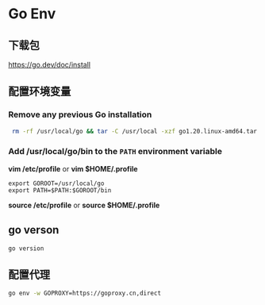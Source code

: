 # Go Env

## 下载包

https://go.dev/doc/install

## 配置环境变量

### Remove any previous Go installation

```bash
 rm -rf /usr/local/go && tar -C /usr/local -xzf go1.20.linux-amd64.tar.gz
```

### Add /usr/local/go/bin to the `PATH` environment variable

**vim /etc/profile**  or  **vim $HOME/.profile**

```
export GOROOT=/usr/local/go
export PATH=$PATH:$GOROOT/bin
```

**source /etc/profile** or **source $HOME/.profile**

## go verson

```
go version
```



## 配置代理

```bash
go env -w GOPROXY=https://goproxy.cn,direct
```

